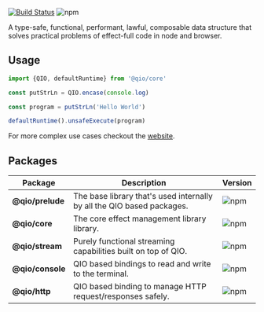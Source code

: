 [![Build Status](https://travis-ci.com/tusharmath/qio.svg?branch=master)](https://travis-ci.com/tusharmath/qio)
![npm](https://img.shields.io/npm/v/@qio/core.svg)

A type-safe, functional, performant, lawful, composable data structure that solves practical problems of effect-full code in node and browser.

## Usage

```ts
import {QIO, defaultRuntime} from '@qio/core'

const putStrLn = QIO.encase(console.log)

const program = putStrLn('Hello World')

defaultRuntime().unsafeExecute(program)
```

For more complex use cases checkout the [website](https://qio.netlify.com).

## Packages

| Package          | Description                                                            | Version                                               |
| ---------------- | ---------------------------------------------------------------------- | ----------------------------------------------------- |
| **@qio/prelude** | The base library that's used internally by all the QIO based packages. | ![npm](https://img.shields.io/npm/v/@qio/prelude.svg) |
| **@qio/core**    | The core effect management library library.                            | ![npm](https://img.shields.io/npm/v/@qio/core.svg)    |
| **@qio/stream**  | Purely functional streaming capabilities built on top of QIO.          | ![npm](https://img.shields.io/npm/v/@qio/stream.svg)  |
| **@qio/console** | QIO based bindings to read and write to the terminal.                  | ![npm](https://img.shields.io/npm/v/@qio/console.svg) |
| **@qio/http**    | QIO based binding to manage HTTP request/responses safely.             | ![npm](https://img.shields.io/npm/v/@qio/http.svg)    |
